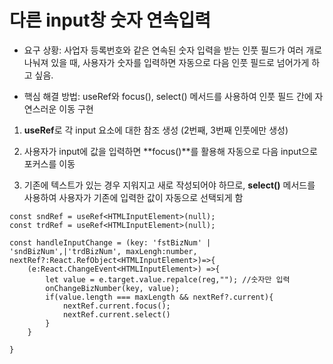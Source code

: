 # 다른 input창 숫자 연속입력

-   요구 상황: 사업자 등록번호와 같은 연속된 숫자 입력을 받는 인풋 필드가 여러 개로 나눠져 있을 때, 사용자가 숫자를 입력하면 자동으로 다음 인풋 필드로 넘어가게 하고 싶음.

-   핵심 해결 방법: useRef와 focus(), select() 메서드를 사용하여 인풋 필드 간에 자연스러운 이동 구현

1. **useRef**로 각 input 요소에 대한 참조 생성 (2번째, 3번째 인풋에만 생성)

2. 사용자가 input에 값을 입력하면 **focus()**를 활용해 자동으로 다음 input으로 포커스를 이동

3. 기존에 텍스트가 있는 경우 지워지고 새로 작성되어야 하므로, **select()** 메서드를 사용하여 사용자가 기존에 입력한 값이 자동으로 선택되게 함

```JS
const sndRef = useRef<HTMLInputElement>(null);
const trdRef = useRef<HTMLInputElement>(null);

const handleInputChange = (key: 'fstBizNum' | 'sndBizNum',|'trdBizNum', maxLengh:number, nextRef?:React.RefObject<HTMLInputElement>)=>{
	(e:React.ChangeEvent<HTMLInputElement>) =>{
		let value = e.target.value.repalce(reg,""); //숫자만 입력
		onChangeBizNumber(key, value);
		if(value.length === maxLength && nextRef?.current){
			nextRef.current.focus();
			nextRef.current.select()
		}
	}

}
```
